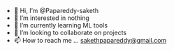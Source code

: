 - 👋 Hi, I’m @Papareddy-saketh
- 👀 I’m interested in nothing
- 🌱 I’m currently learning ML tools
- 💞️ I’m looking to collaborate on projects
- 📫 How to reach me ... sakethpapareddy@gmail.com

<!---
Papareddy-saketh/Papareddy-saketh is a ✨ special ✨ repository because its `README.md` (this file) appears on your GitHub profile.
You can click the Preview link to take a look at your changes.
--->
